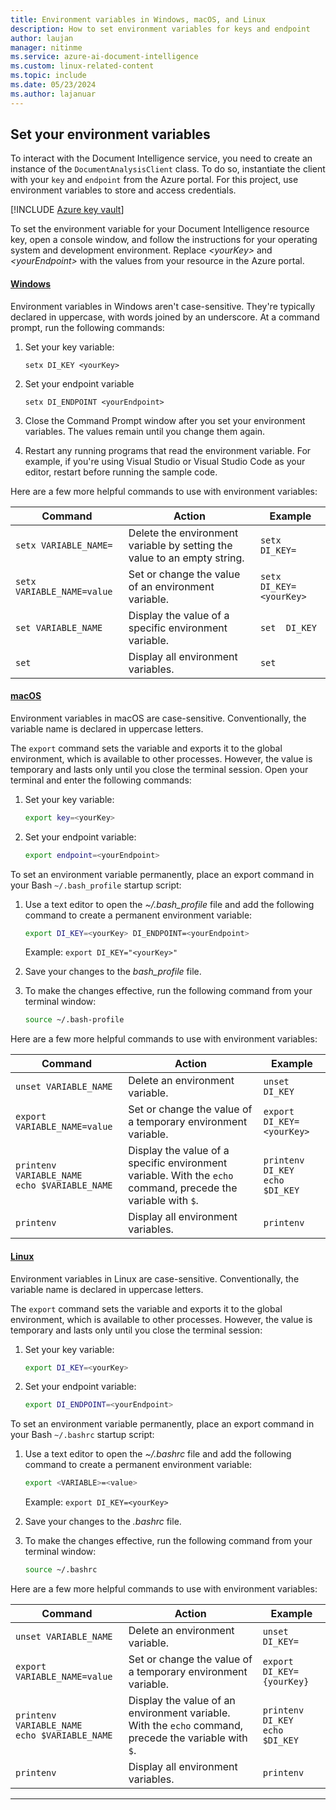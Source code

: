 ```yaml
---
title: Environment variables in Windows, macOS, and Linux
description: How to set environment variables for keys and endpoint
author: laujan
manager: nitinme
ms.service: azure-ai-document-intelligence
ms.custom: linux-related-content
ms.topic: include
ms.date: 05/23/2024
ms.author: lajanuar
---
```


<!-- markdownlint-disable MD001 -->
<!-- markdownlint-disable MD024 -->

## Set your environment variables

To interact with the Document Intelligence service, you need to create an instance of the `DocumentAnalysisClient` class. To do so, instantiate the client with your `key` and `endpoint` from the Azure portal. For this project, use environment variables to store and access credentials.

[!INCLUDE [Azure key vault](~/reusable-content/ce-skilling/azure/includes/ai-services/security/azure-key-vault.md)]

To set the environment variable for your Document Intelligence resource key, open a console window, and follow the instructions for your operating system and development environment. Replace *\<yourKey>* and *\<yourEndpoint>* with the values from your resource in the Azure portal.

#### [Windows](#tab/windows)

Environment variables in Windows aren't case-sensitive. They're typically declared in uppercase, with words joined by an underscore. At a command prompt, run the following commands:

1. Set your key variable:

   ```console
   setx DI_KEY <yourKey>
   ```

1. Set your endpoint variable

   ```console
   setx DI_ENDPOINT <yourEndpoint>
   ```

1. Close the Command Prompt window after you set your environment variables. The values remain until you change them again.

1. Restart any running programs that read the environment variable. For example, if you're using Visual Studio or Visual Studio Code as your editor, restart before running the sample code.

Here are a few more helpful commands to use with environment variables:

| Command | Action | Example |
|---------|--------|---------|
| `setx VARIABLE_NAME=` | Delete the environment variable by setting the value to an empty string.| `setx DI_KEY=` |
| `setx VARIABLE_NAME=value` | Set or change the value of an environment variable.| `setx DI_KEY=<yourKey>`|
| `set VARIABLE_NAME` | Display the value of a specific environment variable.| `set  DI_KEY` |
| `set`| Display all environment variables.| `set`|

#### [macOS](#tab/macOS)

Environment variables in macOS are case-sensitive. Conventionally, the variable name is declared in uppercase letters.

The `export` command sets the variable and exports it to the global environment, which is available to other processes. However, the value is temporary and lasts only until you close the terminal session. Open your terminal and enter the following commands:

1. Set your key variable:

   ```bash
   export key=<yourKey>
   ```

1. Set your endpoint variable:

   ```bash
   export endpoint=<yourEndpoint>
   ```

To set an environment variable permanently, place an export command in your Bash  `~/.bash_profile` startup script:

  1. Use a text editor to open the *~/.bash_profile* file and add the following command to create a permanent environment variable:

     ```bash
     export DI_KEY=<yourKey> DI_ENDPOINT=<yourEndpoint>
     ```

     Example: `export DI_KEY="<yourKey>"`

  1. Save your changes to the *bash_profile* file.

  1. To make the changes effective, run the following command from your terminal window:

     ```bash
     source ~/.bash-profile
     ```

Here are a few more helpful commands to use with environment variables:

| Command | Action | Example |
|---------|--------|---------|
| `unset VARIABLE_NAME` | Delete an environment variable.| `unset DI_KEY` |
| `export VARIABLE_NAME=value` | Set or change the value of a temporary environment variable.| `export DI_KEY=<yourKey>` |
| `printenv VARIABLE_NAME`</br>`echo $VARIABLE_NAME`| Display the value of a specific environment variable. With the `echo` command, precede the variable with `$`.| `printenv DI_KEY` </br>`echo $DI_KEY`|
| `printenv` | Display all environment variables.| `printenv` |

#### [Linux](#tab/linux)

Environment variables in Linux are case-sensitive. Conventionally, the variable name is declared in uppercase letters.

The `export` command sets the variable and exports it to the global environment, which is available to other processes. However, the value is temporary and lasts only until you close the terminal session:

1. Set your key variable:

   ```bash
   export DI_KEY=<yourKey>
   ```

1. Set your endpoint variable:

   ```bash
   export DI_ENDPOINT=<yourEndpoint>
   ```

To set an environment variable permanently, place an export command in your Bash `~/.bashrc` startup script:

  1. Use a text editor to open the *~/.bashrc* file and add the following command to create a permanent environment variable:

     ```bash
     export <VARIABLE>=<value>
     ```

     Example: `export DI_KEY=<yourKey>`

  1. Save your changes to the *.bashrc* file.

  1. To make the changes effective, run the following command from your terminal window:

     ```bash
     source ~/.bashrc
     ```

Here are a few more helpful commands to use with environment variables:

| Command | Action | Example |
|---------|--------|---------|
| `unset VARIABLE_NAME`| Delete an environment variable.|`unset DI_KEY=` |
| `export VARIABLE_NAME=value` | Set or change the value of a temporary environment variable.| `export DI_KEY={yourKey}`|
| `printenv VARIABLE_NAME`</br>`echo $VARIABLE_NAME`| Display the value of an environment variable. With the `echo` command, precede the variable with `$`.| `printenv DI_KEY` </br>`echo $DI_KEY`|
| `printenv`| Display all environment variables.|`printenv`|

---
